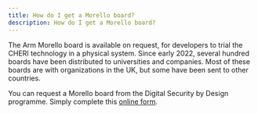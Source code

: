 ```yaml
---
title: How do I get a Morello board?
description: How do I get a Morello board?
---
```


The Arm Morello board is available on request, for developers to trial
the CHERI technology in a physical system. Since early 2022, several
hundred boards have been distributed to universities and companies. Most
of these boards are with organizations in the UK, but some have been
sent to other countries.

You can request a Morello board from the Digital Security by Design
programme. Simply complete this [online form](https://www.dsbd.tech/get-involved/morello-board-request/).
